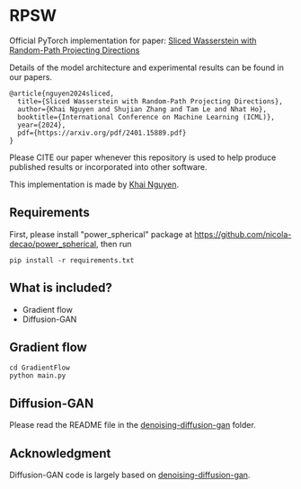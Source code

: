 # RPSW
Official PyTorch implementation for paper:  [Sliced Wasserstein with Random-Path Projecting Directions](https://arxiv.org/abs/2401.15889)


Details of the model architecture and experimental results can be found in our papers.

```
@article{nguyen2024sliced,
  title={Sliced Wasserstein with Random-Path Projecting Directions},
  author={Khai Nguyen and Shujian Zhang and Tam Le and Nhat Ho},
  booktitle={International Conference on Machine Learning (ICML)},
  year={2024},
  pdf={https://arxiv.org/pdf/2401.15889.pdf}
}
```
Please CITE our paper whenever this repository is used to help produce published results or incorporated into other software.

This implementation is made by [Khai Nguyen](https://khainb.github.io).

## Requirements
First, please install "power_spherical" package at https://github.com/nicola-decao/power_spherical, then run
```
pip install -r requirements.txt
```

## What is included?
* Gradient flow
* Diffusion-GAN


## Gradient flow 
```
cd GradientFlow
python main.py
```

## Diffusion-GAN
Please read the README file in the [denoising-diffusion-gan](denoising-diffusion-gan) folder.

## Acknowledgment
Diffusion-GAN code is largely based on [denoising-diffusion-gan](https://github.com/NVlabs/denoising-diffusion-gan). 
